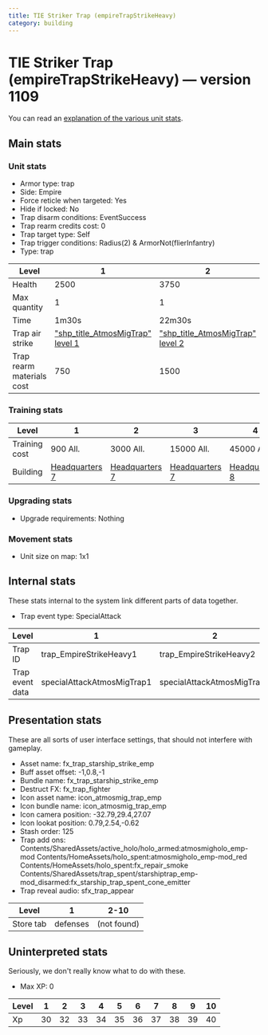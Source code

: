 ```yaml
---
title: TIE Striker Trap (empireTrapStrikeHeavy)
category: building
---
```


# TIE Striker Trap (empireTrapStrikeHeavy) — version 1109

You can read an [explanation  of the various unit stats](unitexplained.md).

## Main stats

### Unit stats

  * Armor type: trap
  * Side: Empire
  * Force reticle when targeted: Yes
  * Hide if locked: No
  * Trap disarm conditions: EventSuccess
  * Trap rearm credits cost: 0
  * Trap target type: Self
  * Trap trigger conditions: Radius(2) & ArmorNot(flierInfantry)
  * Type: trap

|Level                    |1                                                    |2                                                    |3                                                    |4                                                    |5                                                    |6                                                    |7                                                    |8                                                    |9                                                    |10                                                    |
|-------------------------|-----------------------------------------------------|-----------------------------------------------------|-----------------------------------------------------|-----------------------------------------------------|-----------------------------------------------------|-----------------------------------------------------|-----------------------------------------------------|-----------------------------------------------------|-----------------------------------------------------|------------------------------------------------------|
|Health                   |2500                                                 |3750                                                 |4500                                                 |6000                                                 |7250                                                 |8500                                                 |9750                                                 |11000                                                |12250                                                |13500                                                 |
|Max quantity             |1                                                    |1                                                    |1                                                    |2                                                    |2                                                    |2                                                    |2                                                    |2                                                    |2                                                    |2                                                     |
|Time                     |1m30s                                                |22m30s                                               |3h                                                   |18h                                                  |1d12h                                                |2d6h                                                 |3d                                                   |4d12h                                                |1w2d                                                 |2w1d                                                  |
|Trap air strike          |["shp_title_AtmosMigTrap" level 1](AtmosMigTrap.html)|["shp_title_AtmosMigTrap" level 2](AtmosMigTrap.html)|["shp_title_AtmosMigTrap" level 3](AtmosMigTrap.html)|["shp_title_AtmosMigTrap" level 4](AtmosMigTrap.html)|["shp_title_AtmosMigTrap" level 5](AtmosMigTrap.html)|["shp_title_AtmosMigTrap" level 6](AtmosMigTrap.html)|["shp_title_AtmosMigTrap" level 7](AtmosMigTrap.html)|["shp_title_AtmosMigTrap" level 8](AtmosMigTrap.html)|["shp_title_AtmosMigTrap" level 9](AtmosMigTrap.html)|["shp_title_AtmosMigTrap" level 10](AtmosMigTrap.html)|
|Trap rearm materials cost|750                                                  |1500                                                 |2250                                                 |2700                                                 |3000                                                 |4500                                                 |7500                                                 |9000                                                 |12000                                                |22500                                                 |


### Training stats

|Level        |1                              |2                              |3                              |4                              |5                              |6                              |7                              |8                              |9                               |10                              |
|-------------|-------------------------------|-------------------------------|-------------------------------|-------------------------------|-------------------------------|-------------------------------|-------------------------------|-------------------------------|--------------------------------|--------------------------------|
|Training cost|900 All.                       |3000 All.                      |15000 All.                     |45000 All.                     |90000 All.                     |240000 All.                    |525000 All.                    |750000 All.                    |1200000 All.                    |2250000 All.                    |
|Building     |[Headquarters 7](empireHQ.html)|[Headquarters 7](empireHQ.html)|[Headquarters 7](empireHQ.html)|[Headquarters 8](empireHQ.html)|[Headquarters 8](empireHQ.html)|[Headquarters 8](empireHQ.html)|[Headquarters 9](empireHQ.html)|[Headquarters 9](empireHQ.html)|[Headquarters 10](empireHQ.html)|[Headquarters 10](empireHQ.html)|


### Upgrading stats

  * Upgrade requirements: Nothing

### Movement stats

  * Unit size on map: 1x1

## Internal stats

These stats internal to the system link different parts of data together.

  * Trap event type: SpecialAttack

|Level          |1                         |2                         |3                         |4                         |5                         |6                         |7                         |8                         |9                         |10                         |
|---------------|--------------------------|--------------------------|--------------------------|--------------------------|--------------------------|--------------------------|--------------------------|--------------------------|--------------------------|---------------------------|
|Trap ID        |trap_EmpireStrikeHeavy1   |trap_EmpireStrikeHeavy2   |trap_EmpireStrikeHeavy3   |trap_EmpireStrikeHeavy4   |trap_EmpireStrikeHeavy5   |trap_EmpireStrikeHeavy6   |trap_EmpireStrikeHeavy7   |trap_EmpireStrikeHeavy8   |trap_EmpireStrikeHeavy9   |trap_EmpireStrikeHeavy10   |
|Trap event data|specialAttackAtmosMigTrap1|specialAttackAtmosMigTrap2|specialAttackAtmosMigTrap3|specialAttackAtmosMigTrap4|specialAttackAtmosMigTrap5|specialAttackAtmosMigTrap6|specialAttackAtmosMigTrap7|specialAttackAtmosMigTrap8|specialAttackAtmosMigTrap9|specialAttackAtmosMigTrap10|


## Presentation stats

These are all sorts of user interface settings, that should not interfere with gameplay.

  * Asset name: fx_trap_starship_strike_emp
  * Buff asset offset: -1,0.8,-1
  * Bundle name: fx_trap_starship_strike_emp
  * Destruct FX: fx_trap_fighter
  * Icon asset name: icon_atmosmig_trap_emp
  * Icon bundle name: icon_atmosmig_trap_emp
  * Icon camera position: -32.79,29.4,27.07
  * Icon lookat position: 0.79,2.54,-0.62
  * Stash order: 125
  * Trap add ons: Contents/SharedAssets/active_holo/holo_armed:atmosmigholo_emp-mod Contents/HomeAssets/holo_spent:atmosmigholo_emp-mod_red Contents/HomeAssets/holo_spent:fx_repair_smoke Contents/SharedAssets/trap_spent/starshiptrap_emp-mod_disarmed:fx_starship_trap_spent_cone_emitter
  * Trap reveal audio: sfx_trap_appear

|Level    |1       |2-10       |
|---------|--------|-----------|
|Store tab|defenses|(not found)|


## Uninterpreted stats

Seriously, we don't really know what to do with these.

  * Max XP: 0

|Level|1 |2 |3 |4 |5 |6 |7 |8 |9 |10|
|-----|--|--|--|--|--|--|--|--|--|--|
|Xp   |30|32|33|34|35|36|37|38|39|40|


